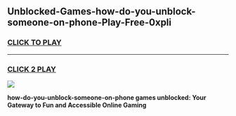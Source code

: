 
## Unblocked-Games-how-do-you-unblock-someone-on-phone-Play-Free-0xpli
<h3>
<a href="https://premium76.site?title=how-do-you-unblock-someone-on-phone&ref=23A">CLICK TO PLAY</a></h3>
<hr>

<h3>
<a href="https://premium76.site?title=how-do-you-unblock-someone-on-phone&ref=23A">CLICK 2 PLAY</a>
  
</h3>

<a href="https://premium76.site?title=how-do-you-unblock-someone-on-phone&ref=23A"><img src="https://clearcache.store/games.png"></a>


**how-do-you-unblock-someone-on-phone games unblocked: Your Gateway to Fun and Accessible Online Gaming**
